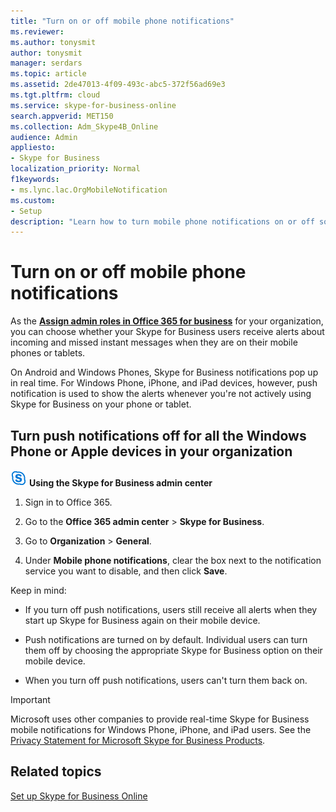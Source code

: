 ```yaml
---
title: "Turn on or off mobile phone notifications"
ms.reviewer: 
ms.author: tonysmit
author: tonysmit
manager: serdars
ms.topic: article
ms.assetid: 2de47013-4f09-493c-abc5-372f56ad69e3
ms.tgt.pltfrm: cloud
ms.service: skype-for-business-online
search.appverid: MET150
ms.collection: Adm_Skype4B_Online
audience: Admin
appliesto:
- Skype for Business
localization_priority: Normal
f1keywords:
- ms.lync.lac.OrgMobileNotification
ms.custom:
- Setup
description: "Learn how to turn mobile phone notifications on or off so your users can receive alerts about incoming, voice mail, and missed instant messages."
---
```


# Turn on or off mobile phone notifications

As the **[Assign admin roles in Office 365 for business](https://support.office.com/article/eac4d046-1afd-4f1a-85fc-8219c79e1504)** for your organization, you can choose whether your Skype for Business users receive alerts about incoming and missed instant messages when they are on their mobile phones or tablets.
  
On Android and Windows Phones, Skype for Business notifications pop up in real time. For Windows Phone, iPhone, and iPad devices, however, push notification is used to show the alerts whenever you're not actively using Skype for Business on your phone or tablet.
  
## Turn push notifications off for all the Windows Phone or Apple devices in your organization
<a name="__top"> </a>

![sfb-logo-30x30.png](../images/sfb-logo-30x30.png) **Using the Skype for Business admin center**

1. Sign in to Office 365.
    
2. Go to the **Office 365 admin center** > **Skype for Business**.
    
3. Go to **Organization** > **General**. 
    
4. Under **Mobile phone notifications**, clear the box next to the notification service you want to disable, and then click **Save**.
    
Keep in mind: 
  
- If you turn off push notifications, users still receive all alerts when they start up Skype for Business again on their mobile device.
    
- Push notifications are turned on by default. Individual users can turn them off by choosing the appropriate Skype for Business option on their mobile device.
    
- When you turn off push notifications, users can't turn them back on.
    
> [!IMPORTANT]
>  Microsoft uses other companies to provide real-time Skype for Business mobile notifications for Windows Phone, iPhone, and iPad users. See the [Privacy Statement for Microsoft Skype for Business Products](https://go.microsoft.com/fwlink/p/?linkid=247732). 
  
## Related topics

[Set up Skype for Business Online](set-up-skype-for-business-online.md)

  
 
